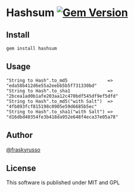 # Hashsum [![Gem Version](https://badge.fury.io/rb/hashsum.png)](http://badge.fury.io/rb/hashsum)

## Install

    gem install hashsum

## Usage

    "String to Hash".to_md5               => "eda58b412d6e55a2eebb5b5f731330bd"
    "String to Hash".to_sha1              => "2bcea1ad0b1afe203aa12c470bdf545df9ef5dfd"
    "String to Hash".to_md5("with Salt")  => "4fb893fcf815198c0905e59d6685b5ec"
    "String to Hash".to_sha1("with Salt") => "d16dbd40354fe3b418da952e648f4eca37e05a78"

## Author

[@fraskyrusso](http://twitter.com/fraskyrusso)

## License

This software is published under MIT and GPL
